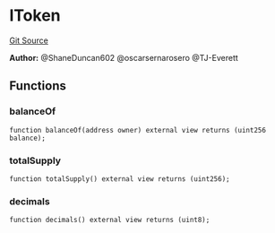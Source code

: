 # IToken
[Git Source](https://github.com/thrackle-io/forte-rules-engine/blob/0c70bcd32f4dcc456508b64e73411cac76dd6f09/src/client/token/ITokenInterface.sol)

**Author:**
@ShaneDuncan602 @oscarsernarosero @TJ-Everett


## Functions
### balanceOf


```solidity
function balanceOf(address owner) external view returns (uint256 balance);
```

### totalSupply


```solidity
function totalSupply() external view returns (uint256);
```

### decimals


```solidity
function decimals() external view returns (uint8);
```

